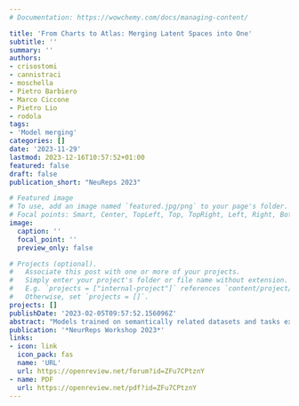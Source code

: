 ```yaml
---
# Documentation: https://wowchemy.com/docs/managing-content/

title: 'From Charts to Atlas: Merging Latent Spaces into One'
subtitle: ''
summary: ''
authors:
- crisostomi
- cannistraci
- moschella
- Pietro Barbiero
- Marco Ciccone
- Pietro Lio
- rodola
tags:
- 'Model merging'
categories: []
date: '2023-11-29'
lastmod: 2023-12-16T10:57:52+01:00
featured: false
draft: false
publication_short: "NeuReps 2023"

# Featured image
# To use, add an image named `featured.jpg/png` to your page's folder.
# Focal points: Smart, Center, TopLeft, Top, TopRight, Left, Right, BottomLeft, Bottom, BottomRight.
image:
  caption: ''
  focal_point: ''
  preview_only: false

# Projects (optional).
#   Associate this post with one or more of your projects.
#   Simply enter your project's folder or file name without extension.
#   E.g. `projects = ["internal-project"]` references `content/project/deep-learning/index.md`.
#   Otherwise, set `projects = []`.
projects: []
publishDate: '2023-02-05T09:57:52.156096Z'
abstract: "Models trained on semantically related datasets and tasks exhibit comparable inter-sample relations within their latent spaces. We investigate in this study the aggregation of such latent spaces to create a unified space encompassing the combined information. To this end, we introduce Relative Latent Space Aggregation (RLSA), a two-step approach that first renders the spaces comparable using relative representations, and then aggregates them via a simple mean. We carefully divide a classification problem into a series of learning tasks under three different settings: sharing samples, classes, or neither. We then train a model on each task and aggregate the resulting latent spaces. We compare the aggregated space with that derived from an end-to-end model trained over all tasks and show that the two spaces are similar. We then observe that the aggregated space is better suited for classification, and empirically demonstrate that it is due to the unique imprints left by task-specific embedders within the representations. We finally test our framework in scenarios where no shared region exists and show that it can still be used to merge the spaces, albeit with diminished benefits over naive merging."
publication: '*NeurReps Workshop 2023*'
links:
- icon: link
  icon_pack: fas
  name: 'URL'
  url: https://openreview.net/forum?id=ZFu7CPtznY
- name: PDF
  url: https://openreview.net/pdf?id=ZFu7CPtznY
---
```

